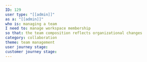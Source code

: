 ```yaml
---
ID: 129
user type: "[[admin]]"
as a: "[[admin]]"
who is: managing a team
I need to: manage workspace membership
so that: the team composition reflects organizational changes
category: collaboration
theme: team management
user journey stage:
customer journey stage:
---
```

